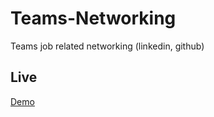 # Teams-Networking

Teams job related networking (linkedin, github)

## Live

[Demo](https://github.com/dianaat/Teams-Networking/index.html)
